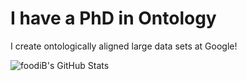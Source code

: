 # I have a PhD in Ontology
I create ontologically aligned large data sets at Google!

<img src="https://user-images.githubusercontent.com/58976716/233138769-022c7589-c06d-4760-b691-546b29e30c51.svg" alt="foodiB's GitHub Stats" />
